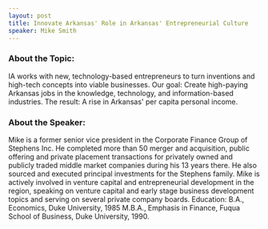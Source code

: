 ```yaml
---
layout: post
title: Innovate Arkansas' Role in Arkansas' Entrepreneurial Culture
speaker: Mike Smith
---
```


### About the Topic: 
IA works with new, technology-based entrepreneurs to turn inventions and high-tech concepts into viable businesses. Our goal: Create high-paying Arkansas jobs in the knowledge, technology, and information-based industries. The result: A rise in Arkansas' per capita personal income.

### About the Speaker:
Mike is a former senior vice president in the Corporate Finance Group of Stephens Inc. He completed more than 50 merger and acquisition, public offering and private placement transactions for privately owned and publicly traded middle market companies during his 13 years there. He also sourced and executed principal investments for the Stephens family. Mike is actively involved in venture capital and entrepreneurial development in the region, speaking on venture capital and early stage business development topics and serving on several private company boards. Education: B.A., Economics, Duke University, 1985 M.B.A., Emphasis in Finance, Fuqua School of Business, Duke University, 1990.